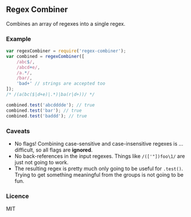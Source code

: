 ## Regex Combiner

Combines an array of regexes into a single regex.

### Example

```js
var regexCombiner = require('regex-combiner');
var combined = regexCombiner([
    /abc$/,
    /abcd+e/,
    /a.*/,
    /bar/,
    'bad+' // strings are accepted too
]);
/* /(a(bc($|d+e)|.*)|ba(r|d+))/ */

combined.test('abcdddde'); // true
combined.test('bar'); // true
combined.test('baddd'); // true
```

### Caveats

- No flags! Combining case-sensitive and case-insensitive regexes is ... difficult, so all flags are **ignored**.
- No back-references in the input regexes. Things like `/(['"])foo\1/` are just not going to work.
- The resulting regex is pretty much only going to be useful for `.test()`. Trying to get something meaningful from the
  groups is not going to be fun.

### Licence

MIT
